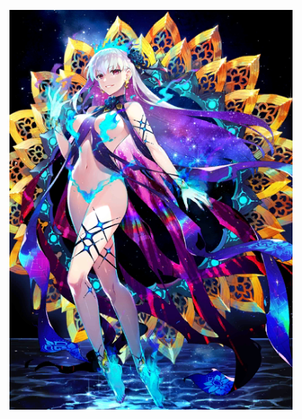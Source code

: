 ![image](https://github.com/YY666-dev/YY66/blob/main/image/%E3%82%AB%E3%83%BC%E3%83%9E%E4%B8%89%E7%A0%B4.png)

